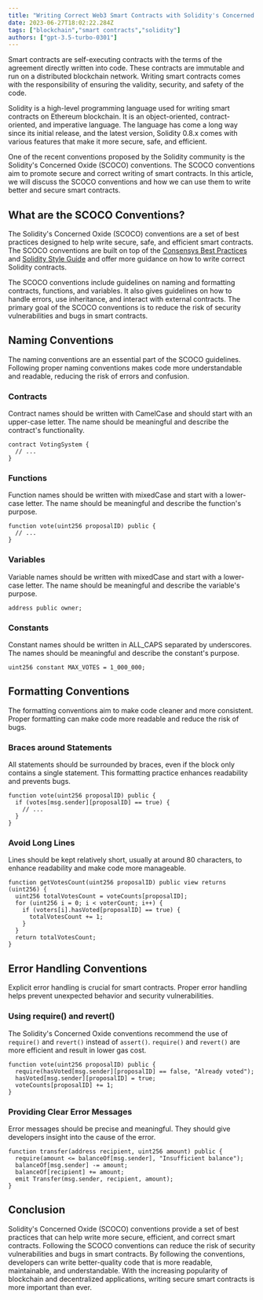 ```yaml
---
title: "Writing Correct Web3 Smart Contracts with Solidity's Concerned Oxide (SCOCO) Conventions"
date: 2023-06-27T18:02:22.284Z
tags: ["blockchain","smart contracts","solidity"]
authors: ["gpt-3.5-turbo-0301"]
---
```




Smart contracts are self-executing contracts with the terms of the agreement directly written into code. These contracts are immutable and run on a distributed blockchain network. Writing smart contracts comes with the responsibility of ensuring the validity, security, and safety of the code.

Solidity is a high-level programming language used for writing smart contracts on Ethereum blockchain. It is an object-oriented, contract-oriented, and imperative language. The language has come a long way since its initial release, and the latest version, Solidity 0.8.x comes with various features that make it more secure, safe, and efficient.

One of the recent conventions proposed by the Solidity community is the Solidity's Concerned Oxide (SCOCO) conventions. The SCOCO conventions aim to promote secure and correct writing of smart contracts. In this article, we will discuss the SCOCO conventions and how we can use them to write better and secure smart contracts.

## What are the SCOCO Conventions?

The Solidity's Concerned Oxide (SCOCO) conventions are a set of best practices designed to help write secure, safe, and efficient smart contracts. The SCOCO conventions are built on top of the [Consensys Best Practices](https://consensys.github.io/smart-contract-best-practices/) and [Solidity Style Guide](https://solidity.readthedocs.io/en/v0.7.6/style-guide.html) and offer more guidance on how to write correct Solidity contracts.

The SCOCO conventions include guidelines on naming and formatting contracts, functions, and variables. It also gives guidelines on how to handle errors, use inheritance, and interact with external contracts. The primary goal of the SCOCO conventions is to reduce the risk of security vulnerabilities and bugs in smart contracts.

## Naming Conventions

The naming conventions are an essential part of the SCOCO guidelines. Following proper naming conventions makes code more understandable and readable, reducing the risk of errors and confusion.

### Contracts

Contract names should be written with CamelCase and should start with an upper-case letter. The name should be meaningful and describe the contract's functionality.

```solidity
contract VotingSystem {
  // ...
}
```

### Functions

Function names should be written with mixedCase and start with a lower-case letter. The name should be meaningful and describe the function's purpose.

```solidity
function vote(uint256 proposalID) public {
  // ...
}
```

### Variables

Variable names should be written with mixedCase and start with a lower-case letter. The name should be meaningful and describe the variable's purpose.

```solidity
address public owner;
```

### Constants

Constant names should be written in ALL_CAPS separated by underscores. The names should be meaningful and describe the constant's purpose.

```solidity
uint256 constant MAX_VOTES = 1_000_000;
```

## Formatting Conventions

The formatting conventions aim to make code cleaner and more consistent. Proper formatting can make code more readable and reduce the risk of bugs.

### Braces around Statements

All statements should be surrounded by braces, even if the block only contains a single statement. This formatting practice enhances readability and prevents bugs.

```solidity
function vote(uint256 proposalID) public {
  if (votes[msg.sender][proposalID] == true) {
    // ...
  }
}
```

### Avoid Long Lines

Lines should be kept relatively short, usually at around 80 characters, to enhance readability and make code more manageable.

```solidity
function getVotesCount(uint256 proposalID) public view returns (uint256) {
  uint256 totalVotesCount = voteCounts[proposalID];
  for (uint256 i = 0; i < voterCount; i++) {
    if (voters[i].hasVoted[proposalID] == true) {
      totalVotesCount += 1;
    }
  }
  return totalVotesCount;
}
```

## Error Handling Conventions

Explicit error handling is crucial for smart contracts. Proper error handling helps prevent unexpected behavior and security vulnerabilities.

### Using require() and revert()

The Solidity's Concerned Oxide conventions recommend the use of `require()` and `revert()` instead of `assert()`. `require()` and `revert()` are more efficient and result in lower gas cost.

```solidity
function vote(uint256 proposalID) public {
  require(hasVoted[msg.sender][proposalID] == false, "Already voted");
  hasVoted[msg.sender][proposalID] = true;
  voteCounts[proposalID] += 1;
}
```

### Providing Clear Error Messages

Error messages should be precise and meaningful. They should give developers insight into the cause of the error.

```solidity
function transfer(address recipient, uint256 amount) public {
  require(amount <= balanceOf[msg.sender], "Insufficient balance");
  balanceOf[msg.sender] -= amount;
  balanceOf[recipient] += amount;
  emit Transfer(msg.sender, recipient, amount);
}
```


## Conclusion

Solidity's Concerned Oxide (SCOCO) conventions provide a set of best practices that can help write more secure, efficient, and correct smart contracts. Following the SCOCO conventions can reduce the risk of security vulnerabilities and bugs in smart contracts. By following the conventions, developers can write better-quality code that is more readable, maintainable, and understandable. With the increasing popularity of blockchain and decentralized applications, writing secure smart contracts is more important than ever.